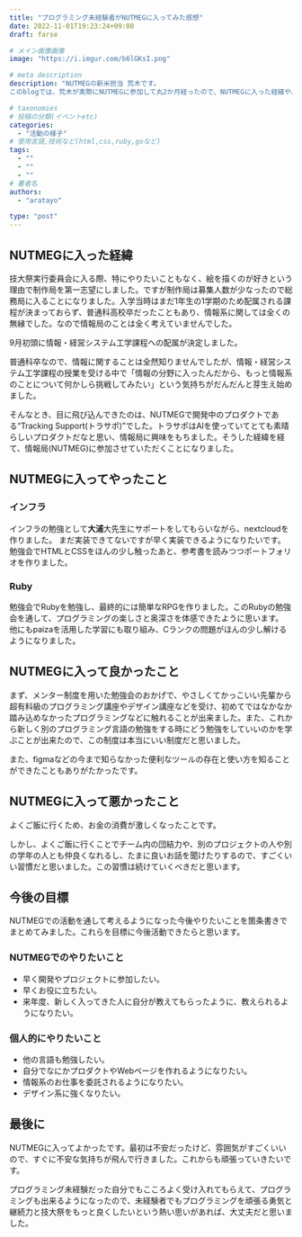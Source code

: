 ```yaml
---
title: "プログラミング未経験者がNUTMEGに入ってみた感想"
date: 2022-11-01T19:23:24+09:00
draft: farse

# メイン画像画像
image: "https://i.imgur.com/b6lGKsI.png"

# meta description
description: "NUTMEGの新米担当 荒木です。
このblogでは、荒木が実際にNUTMEGに参加して丸2か月経ったので、NUTMEGに入った経緯や、NUTMEGに入ってよかったこと・悪かったことなどを紹介したいと思います。これからNUTMEGに入ろうか迷ってる人にとって有益な情報となれたら幸いです。"

# taxonomies
# 投稿の分類(イベントetc)
categories:
  - "活動の様子"
# 使用言語,技術など(html,css,ruby,goなど)
tags:
  - ""
  - ""
  - ""
# 著者名
authors:
  - "aratayo"

type: "post"
---
```

## NUTMEGに入った経緯

技大祭実行委員会に入る際、特にやりたいこともなく、絵を描くのが好きという理由で制作局を第一志望にしました。ですが制作局は募集人数が少なったので総務局に入ることになりました。入学当時はまだ1年生の1学期のため配属される課程が決まっておらず、普通科高校卒だったこともあり、情報系に関しては全くの無縁でした。なので情報局のことは全く考えていませんでした。

<!-- そうして、総務局の物品管理部門に入ったわけですが、そこでの仕事は構内の机やいすの数を数えて集計したり、技大祭直前に力仕事したり、技大祭当日に本部でいろんな部屋の鍵の管理や物品の貸し出しをしたりと技大祭に関わる事務的な作業が大半でした。 -->

9月初頭に情報・経営システム工学課程への配属が決定しました。

普通科卒なので、情報に関することは全然知りませんでしたが、情報・経営システム工学課程の授業を受ける中で「情報の分野に入ったんだから、もっと情報系のことについて何かしら挑戦してみたい」という気持ちがだんだんと芽生え始めました。

そんなとき、目に飛び込んできたのは、NUTMEGで開発中のプロダクトである“Tracking Support(トラサポ)”でした。トラサポはAIを使っていてとても素晴らしいプロダクトだなと思い、情報局に興味をもちました。そうした経緯を経て、情報局(NUTMEG)に参加させていただくことになりました。<!-- これからもよろしくお願いします。 -->

## NUTMEGに入ってやったこと

### インフラ

インフラの勉強として**大浦**大先生にサポートをしてもらいながら、nextcloudを作りました。
まだ実装できてないですが早く実装できるようになりたいです。勉強会でHTMLとCSSをほんの少し触ったあと、参考書を読みつつポートフォリオを作りました。

### Ruby

勉強会でRubyを勉強し、最終的には簡単なRPGを作りました。このRubyの勉強会を通して、プログラミングの楽しさと奥深さを体感できたように思います。
他にもpaizaを活用した学習にも取り組み、Cランクの問題がほんの少し解けるようになりました。

## NUTMEGに入って良かったこと

まず、メンター制度を用いた勉強会のおかげで、やさしくてかっこいい先輩から超有料級のプログラミング講座やデザイン講座などを受け、初めてではなかなか踏み込めなかったプログラミングなどに触れることが出来ました。また、これから新しく別のプログラミング言語の勉強をする時にどう勉強をしていいのかを学ぶことが出来たので、この制度は本当にいい制度だと思いました。

また、figmaなどの今まで知らなかった便利なツールの存在と使い方を知ることができたこともありがたかったです。

## NUTMEGに入って悪かったこと

よくご飯に行くため、お金の消費が激しくなったことです。

しかし、よくご飯に行くことでチーム内の団結力や、別のプロジェクトの人や別の学年の人とも仲良くなれるし、たまに良いお話を聞けたりするので、すごくいい習慣だと思いました。この習慣は続けていくべきだと思います。

## 今後の目標

NUTMEGでの活動を通して考えるようになった今後やりたいことを箇条書きでまとめてみました。これらを目標に今後活動できたらと思います。

### NUTMEGでのやりたいこと

- 早く開発やプロジェクトに参加したい。
- 早くお役に立ちたい。
- 来年度、新しく入ってきた人に自分が教えてもらったように、教えられるようになりたい。

### 個人的にやりたいこと

- 他の言語も勉強したい。
- 自分でなにかプロダクトやWebページを作れるようになりたい。
- 情報系のお仕事を委託されるようになりたい。
- デザイン系に強くなりたい。

## 最後に

NUTMEGに入ってよかったです。最初は不安だったけど、雰囲気がすごくいいので、すぐに不安な気持ちが飛んで行きました。これからも頑張っていきたいです。

プログラミング未経験だった自分でもこころよく受け入れてもらえて、プログラミングも出来るようになったので、未経験者でもプログラミングを頑張る勇気と継続力と技大祭をもっと良くしたいという熱い思いがあれば、大丈夫だと思いました。
